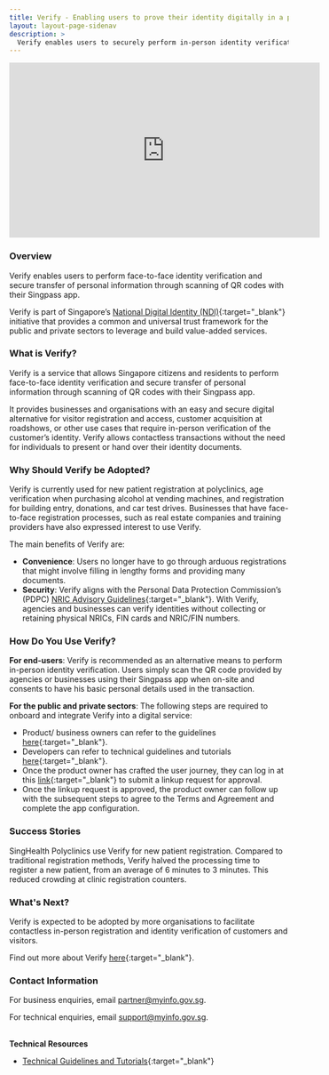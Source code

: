 ```yaml
---
title: Verify - Enabling users to prove their identity digitally in a physical setting
layout: layout-page-sidenav
description: >
  Verify enables users to securely perform in-person identity verification and data sharing, through scanning of QR codes with their Singpass app.
---
```


<iframe width="560" height="315" src="https://www.youtube.com/embed/Amv1Ra4Ox0U" title="YouTube video player" frameborder="0" allow="accelerometer; autoplay; clipboard-write; encrypted-media; gyroscope; picture-in-picture" allowfullscreen></iframe>

### Overview

Verify enables users to perform face-to-face identity verification and secure transfer of personal information through scanning of QR codes with their Singpass app.

Verify is part of Singapore’s [National Digital Identity (NDI)](https://www.developer.tech.gov.sg/technologies/digital-identity/national-digital-identity.html){:target="_blank"} initiative that provides a common and universal trust framework for the public and private sectors to leverage and build value-added services.

### What is Verify?

Verify is a service that allows Singapore citizens and residents to perform face-to-face identity verification and secure transfer of personal information through scanning of QR codes with their Singpass app.

It provides businesses and organisations with an easy and secure digital alternative for visitor registration and access, customer acquisition at roadshows, or other use cases that require in-person verification of the customer’s identity. Verify allows contactless transactions without the need for individuals to present or hand over their identity documents.

### Why Should Verify be Adopted?

Verify is currently used for new patient registration at polyclinics, age verification when purchasing alcohol at vending machines, and registration for building entry, donations, and car test drives. Businesses that have face-to-face registration processes, such as real estate companies and training providers have also expressed interest to use Verify.

The main benefits of Verify are:
- **Convenience**: Users no longer have to go through arduous registrations that might involve filling in lengthy forms and providing many documents.
- **Security**: Verify aligns with the Personal Data Protection Commission’s (PDPC) [NRIC Advisory Guidelines](https://www.pdpc.gov.sg/-/media/Files/PDPC/PDF-Files/Advisory-Guidelines/Advisory-Guidelines-for-NRIC-Numbers---310818.pdf){:target="_blank"}. With Verify, agencies and businesses can verify identities without collecting or retaining physical NRICs, FIN cards and NRIC/FIN numbers.

### How Do You Use Verify?

**For end-users**:  Verify is recommended as an alternative means to perform in-person identity verification. Users simply scan the QR code provided by agencies or businesses using their Singpass app when on-site and consents to have his basic personal details used in the transaction.

**For the public and private sectors**: The following steps are required to onboard and integrate Verify into a digital service:
- Product/ business owners can refer to the guidelines [here](https://api.singpass.gov.sg/library/verify/business/implementation-key-principles){:target="_blank"}.
- Developers can refer to technical guidelines and tutorials [here](https://api.singpass.gov.sg/library/verify/developers/overview){:target="_blank"}.
- Once the product owner has crafted the user journey, they can log in at this [link](https://api.singpass.gov.sg/){:target="_blank"} to submit a linkup request for approval.
- Once the linkup request is approved, the product owner can follow up with the subsequent steps to agree to the Terms and Agreement and complete the app configuration.

### Success Stories

SingHealth Polyclinics use Verify for new patient registration. Compared to traditional registration methods, Verify halved the processing time to register a new patient, from an average of 6 minutes to 3 minutes. This reduced crowding at clinic registration counters. 

### What's Next?

Verify is expected to be adopted by more organisations to facilitate contactless in-person registration and identity verification of customers and visitors.

Find out more about Verify [here](https://api.singpass.gov.sg/library/verify/business/introduction){:target="_blank"}.

### Contact Information 

For business enquiries, email <partner@myinfo.gov.sg>.

For technical enquiries, email <support@myinfo.gov.sg>.

<br/>**Technical Resources**

- [Technical Guidelines and Tutorials](https://api.singpass.gov.sg/library/verify/developers/overview){:target="_blank"}
